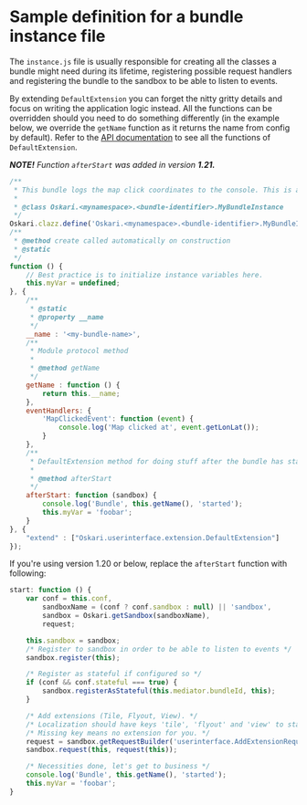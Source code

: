 # Sample definition for a bundle instance file

The `instance.js` file is usually responsible for creating all the classes a bundle might need during its lifetime, registering possible request handlers and registering the bundle to the sandbox to be able to listen to events.

By extending `DefaultExtension` you can forget the nitty gritty details and focus on writing the application logic instead. All the functions can be overridden should you need to do something differently (in the example below, we override the `getName` function as it returns the name from config by default). Refer to the [API documentation](/api/latest/) to see all the functions of `DefaultExtension`.

***NOTE!*** *Function `afterStart` was added in version* ***1.21.***

```javascript
/**
 * This bundle logs the map click coordinates to the console. This is a demonstration of using DefaultExtension.
 *
 * @class Oskari.<mynamespace>.<bundle-identifier>.MyBundleInstance
 */
Oskari.clazz.define('Oskari.<mynamespace>.<bundle-identifier>.MyBundleInstance',
/**
 * @method create called automatically on construction
 * @static
 */
function () {
    // Best practice is to initialize instance variables here.
    this.myVar = undefined;
}, {
    /**
     * @static
     * @property __name
     */
    __name : '<my-bundle-name>',
    /**
     * Module protocol method
     *
     * @method getName
     */
    getName : function () {
        return this.__name;
    },
    eventHandlers: {
        'MapClickedEvent': function (event) {
            console.log('Map clicked at', event.getLonLat());
        }
    },
    /**
     * DefaultExtension method for doing stuff after the bundle has started.
     * 
     * @method afterStart
     */
    afterStart: function (sandbox) {
        console.log('Bundle', this.getName(), 'started');
        this.myVar = 'foobar';
    }
}, {
    "extend" : ["Oskari.userinterface.extension.DefaultExtension"]
});

```

If you're using version 1.20 or below, replace the `afterStart` function with following:

```javascript
start: function () {
    var conf = this.conf,
        sandboxName = (conf ? conf.sandbox : null) || 'sandbox',
        sandbox = Oskari.getSandbox(sandboxName),
        request;

    this.sandbox = sandbox;
    /* Register to sandbox in order to be able to listen to events */
    sandbox.register(this);

    /* Register as stateful if configured so */
    if (conf && conf.stateful === true) {
        sandbox.registerAsStateful(this.mediator.bundleId, this);
    }

    /* Add extensions (Tile, Flyout, View). */
    /* Localization should have keys 'tile', 'flyout' and 'view' to start these, respectively. */
    /* Missing key means no extension for you. */
    request = sandbox.getRequestBuilder('userinterface.AddExtensionRequest');
    sandbox.request(this, request(this));

    /* Necessities done, let's get to business */
    console.log('Bundle', this.getName(), 'started');
    this.myVar = 'foobar';
}
```
